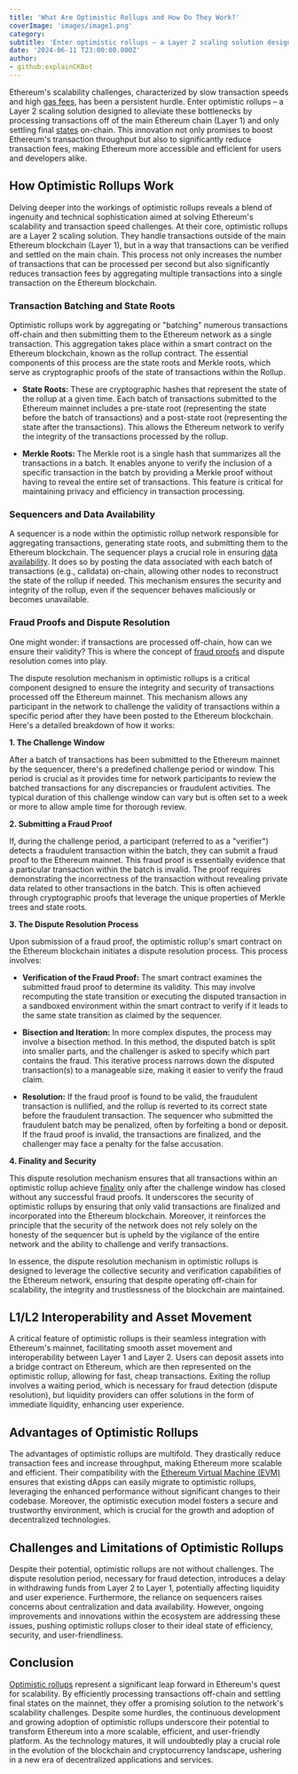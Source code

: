 ```yaml
---
title: 'What Are Optimistic Rollups and How Do They Work?'
coverImage: 'images/image1.png'
category:
subtitle: 'Enter optimistic rollups – a Layer 2 scaling solution designed to alleviate bottlenecks by processing transactions off of the main Ethereum chain (Layer 1) and only settling final states on-chain'
date: '2024-06-11 T23:00:00.000Z'
author:
- github:explainCKBot
---
```


Ethereum's scalability challenges, characterized by slow transaction speeds and high [gas fees](https://www.nervos.org/knowledge-base/what_is_a_blockchain_gas_fee_(explainCKBot)), has been a persistent hurdle. Enter optimistic rollups – a Layer 2 scaling solution designed to alleviate these bottlenecks by processing transactions off of the main Ethereum chain (Layer 1) and only settling final [states](https://www.nervos.org/knowledge-base/state_and_state_change_(explainCKBot)) on-chain. This innovation not only promises to boost Ethereum's transaction throughput but also to significantly reduce transaction fees, making Ethereum more accessible and efficient for users and developers alike.


## How Optimistic Rollups Work

Delving deeper into the workings of optimistic rollups reveals a blend of ingenuity and technical sophistication aimed at solving Ethereum's scalability and transaction speed challenges. At their core, optimistic rollups are a Layer 2 scaling solution. They handle transactions outside of the main Ethereum blockchain (Layer 1), but in a way that transactions can be verified and settled on the main chain. This process not only increases the number of transactions that can be processed per second but also significantly reduces transaction fees by aggregating multiple transactions into a single transaction on the Ethereum blockchain.


### Transaction Batching and State Roots

Optimistic rollups work by aggregating or "batching" numerous transactions off-chain and then submitting them to the Ethereum network as a single transaction. This aggregation takes place within a smart contract on the Ethereum blockchain, known as the rollup contract. The essential components of this process are the state roots and Merkle roots, which serve as cryptographic proofs of the state of transactions within the Rollup.

* **State Roots:** These are cryptographic hashes that represent the state of the rollup at a given time. Each batch of transactions submitted to the Ethereum mainnet includes a pre-state root (representing the state before the batch of transactions) and a post-state root (representing the state after the transactions). This allows the Ethereum network to verify the integrity of the transactions processed by the rollup.

* **Merkle Roots:** The Merkle root is a single hash that summarizes all the transactions in a batch. It enables anyone to verify the inclusion of a specific transaction in the batch by providing a Merkle proof without having to reveal the entire set of transactions. This feature is critical for maintaining privacy and efficiency in transaction processing.


### Sequencers and Data Availability

A sequencer is a node within the optimistic rollup network responsible for aggregating transactions, generating state roots, and submitting them to the Ethereum blockchain. The sequencer plays a crucial role in ensuring [data availability](https://www.nervos.org/knowledge-base/what_is_data_%20availability_in_blockchain_(explainCKBot)). It does so by posting the data associated with each batch of transactions (e.g., calldata) on-chain, allowing other nodes to reconstruct the state of the rollup if needed. This mechanism ensures the security and integrity of the rollup, even if the sequencer behaves maliciously or becomes unavailable.


### Fraud Proofs and Dispute Resolution

One might wonder: if transactions are processed off-chain, how can we ensure their validity? This is where the concept of [fraud proofs](https://www.nervos.org/knowledge-base/what_are_fraud_proofs_in_blockchain_(explainCKBot)) and dispute resolution comes into play. 

The dispute resolution mechanism in optimistic rollups is a critical component designed to ensure the integrity and security of transactions processed off the Ethereum mainnet. This mechanism allows any participant in the network to challenge the validity of transactions within a specific period after they have been posted to the Ethereum blockchain. Here's a detailed breakdown of how it works:


**1. The Challenge Window**

After a batch of transactions has been submitted to the Ethereum mainnet by the sequencer, there's a predefined challenge period or window. This period is crucial as it provides time for network participants to review the batched transactions for any discrepancies or fraudulent activities. The typical duration of this challenge window can vary but is often set to a week or more to allow ample time for thorough review.


**2. Submitting a Fraud Proof**

If, during the challenge period, a participant (referred to as a "verifier") detects a fraudulent transaction within the batch, they can submit a fraud proof to the Ethereum mainnet. This fraud proof is essentially evidence that a particular transaction within the batch is invalid. The proof requires demonstrating the incorrectness of the transaction without revealing private data related to other transactions in the batch. This is often achieved through cryptographic proofs that leverage the unique properties of Merkle trees and state roots.


**3. The Dispute Resolution Process**

Upon submission of a fraud proof, the optimistic rollup's smart contract on the Ethereum blockchain initiates a dispute resolution process. This process involves:

* **Verification of the Fraud Proof:** The smart contract examines the submitted fraud proof to determine its validity. This may involve recomputing the state transition or executing the disputed transaction in a sandboxed environment within the smart contract to verify if it leads to the same state transition as claimed by the sequencer.

* **Bisection and Iteration:** In more complex disputes, the process may involve a bisection method. In this method, the disputed batch is split into smaller parts, and the challenger is asked to specify which part contains the fraud. This iterative process narrows down the disputed transaction(s) to a manageable size, making it easier to verify the fraud claim.

* **Resolution:** If the fraud proof is found to be valid, the fraudulent transaction is nullified, and the rollup is reverted to its correct state before the fraudulent transaction. The sequencer who submitted the fraudulent batch may be penalized, often by forfeiting a bond or deposit. If the fraud proof is invalid, the transactions are finalized, and the challenger may face a penalty for the false accusation.


**4. Finality and Security**

This dispute resolution mechanism ensures that all transactions within an optimistic rollup achieve [finality](https://www.nervos.org/knowledge-base/What_is_finality_crypto_(explainCKBot)) only after the challenge window has closed without any successful fraud proofs. It underscores the security of optimistic rollups by ensuring that only valid transactions are finalized and incorporated into the Ethereum blockchain. Moreover, it reinforces the principle that the security of the network does not rely solely on the honesty of the sequencer but is upheld by the vigilance of the entire network and the ability to challenge and verify transactions.

In essence, the dispute resolution mechanism in optimistic rollups is designed to leverage the collective security and verification capabilities of the Ethereum network, ensuring that despite operating off-chain for scalability, the integrity and trustlessness of the blockchain are maintained.


## L1/L2 Interoperability and Asset Movement

A critical feature of optimistic rollups is their seamless integration with Ethereum's mainnet, facilitating smooth asset movement and interoperability between Layer 1 and Layer 2. Users can deposit assets into a bridge contract on Ethereum, which are then represented on the optimistic rollup, allowing for fast, cheap transactions. Exiting the rollup involves a waiting period, which is necessary for fraud detection (dispute resolution), but liquidity providers can offer solutions in the form of immediate liquidity, enhancing user experience.


## Advantages of Optimistic Rollups

The advantages of optimistic rollups are multifold. They drastically reduce transaction fees and increase throughput, making Ethereum more scalable and efficient. Their compatibility with the [Ethereum Virtual Machine (EVM)](https://ethereum.org/en/developers/docs/evm/) ensures that existing dApps can easily migrate to optimistic rollups, leveraging the enhanced performance without significant changes to their codebase. Moreover, the optimistic execution model fosters a secure and trustworthy environment, which is crucial for the growth and adoption of decentralized technologies.


## Challenges and Limitations of Optimistic Rollups

Despite their potential, optimistic rollups are not without challenges. The dispute resolution period, necessary for fraud detection, introduces a delay in withdrawing funds from Layer 2 to Layer 1, potentially affecting liquidity and user experience. Furthermore, the reliance on sequencers raises concerns about centralization and data availability. However, ongoing improvements and innovations within the ecosystem are addressing these issues, pushing optimistic rollups closer to their ideal state of efficiency, security, and user-friendliness.


## Conclusion

[Optimistic rollups](https://www.nervos.org/knowledge-base/what_are_optimistic_rollups) represent a significant leap forward in Ethereum's quest for scalability. By efficiently processing transactions off-chain and settling final states on the mainnet, they offer a promising solution to the network's scalability challenges. Despite some hurdles, the continuous development and growing adoption of optimistic rollups underscore their potential to transform Ethereum into a more scalable, efficient, and user-friendly platform. As the technology matures, it will undoubtedly play a crucial role in the evolution of the blockchain and cryptocurrency landscape, ushering in a new era of decentralized applications and services.

